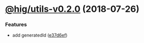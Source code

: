 <a name="@hig/utils-v0.2.0"></a>
# [@hig/utils-v0.2.0](https://github.com/Autodesk/hig/compare/@hig/utils@0.1.0...@hig/utils@0.2.0) (2018-07-26)


### Features

* add generatedId ([e37d6ef](https://github.com/Autodesk/hig/commit/e37d6ef))
